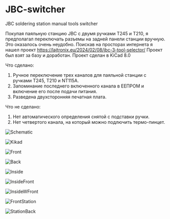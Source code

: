 # JBC-switcher
JBC soldering station manual tools switcher

Покупая паяльную станцию JBC с двумя ручками Т245 и Т210, я предполагал переключать разъемы на задней панели станции вручную. Это оказалось очень неудобно.
Поискав на просторах интернета я нашел проект https://lajtronix.eu/2024/02/08/jbc-3-tool-selector/
Проект был взят за базу и доработан. 
Проект сделан в KiCad 8.0

Что сделано:
1. Ручное переключение трех каналов для паяльной станции с ручками Т245, Т210 и NT115A.
2. Запоминание последнего включенного канала в ЕЕПРОМ и включение его после подачи питания.
3. Разведена двухсторонняя печатная плата.

Что не сделано:
1. Нет автоматического определения снятой с подставки ручки.
2. Нет четвертого канала, на который можно подлючить термо-пинцет.

![Schematic](https://github.com/vikrep/JBC-switcher/blob/assets/Schematic.jpg)

![Kikad](https://github.com/vikrep/JBC-switcher/blob/assets/board.jpeg)

![Front](https://github.com/vikrep/JBC-switcher/blob/assets/IMG_6731.jpeg)

![Back](https://github.com/vikrep/JBC-switcher/blob/assets/IMG_6732.jpeg)

![Inside](https://github.com/vikrep/JBC-switcher/blob/assets/IMG_6734.jpeg)

![InsideFront](https://github.com/vikrep/JBC-switcher/blob/assets/IMG_6736.jpeg)

![InsideWFront](https://github.com/vikrep/JBC-switcher/blob/assets/IMG_6737.jpeg)

![FrontStation](https://github.com/vikrep/JBC-switcher/blob/assets/IMG_6739.jpeg)

![StationBack](https://github.com/vikrep/JBC-switcher/blob/assets/IMG_6742.jpeg)
